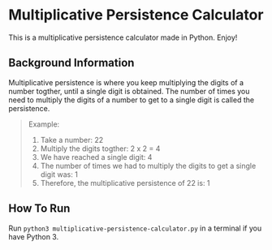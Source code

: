 # Multiplicative Persistence Calculator
This is a multiplicative persistence calculator made in Python. Enjoy!

## Background Information

Multiplicative persistence is where you keep multiplying the digits of a number togther, until a single digit is obtained. The number of times you need to multiply the digits of a number to get to a single digit is called the persistence.

> Example:
>   1. Take a number: 22
>   2. Multiply the digits togther: 2 x 2 = 4
>   3. We have reached a single digit: 4
>   4. The number of times we had to multiply the digits to get a single digit was: 1
>   5. Therefore, the multiplicative persistence of 22 is: 1

## How To Run

Run `python3 multiplicative-persistence-calculator.py` in a terminal if you have Python 3.
